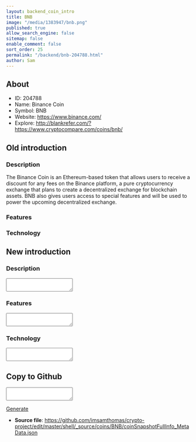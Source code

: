 ```yaml
---
layout: backend_coin_intro
title: BNB
image: "/media/1383947/bnb.png"
published: true
allow_search_engine: false
sitemap: false
enable_comment: false
sort_order: 25
permalink: "/backend/bnb-204788.html"
author: Sam
---
```


## About

- ID: 204788
- Name: Binance Coin
- Symbol: BNB
- Website: https://www.binance.com/
- Explore: http://blankrefer.com/?https://www.cryptocompare.com/coins/bnb/


## Old introduction

### Description

<p><span>The Binance Coin is an Ethereum-based token that allows users to receive a discount for any fees on the Binance platform, a pure cryptocurrency exchange that plans to create a decentralized exchange for blockchain assets. BNB also gives users access to special features and will be used to power the upcoming decentralized exchange.</span></p>

### Features


### Technology




## New introduction


### Description
<textarea id="meta_description" name="description"></textarea>

### Features
<textarea id="meta_features" name="features"></textarea>

### Technology
<textarea id="meta_technology" name="technology"></textarea>


## Copy to Github

<textarea id="coinsnapshotfullinfo_metadata"></textarea>

<a href="#gen" onclick="generateMetaDatJson()">Generate</a>

- **Source file**: <a href="https://github.com/imsamthomas/crypto-project/edit/master/shell/_source/coins/BNB/coinSnapshotFullInfo_MetaData.json">https://github.com/imsamthomas/crypto-project/edit/master/shell/_source/coins/BNB/coinSnapshotFullInfo_MetaData.json</a>

